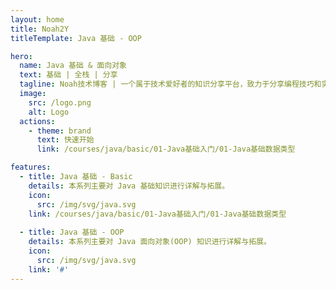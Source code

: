 ```yaml
---
layout: home
title: Noah2Y
titleTemplate: Java 基础 - OOP

hero:
  name: Java 基础 & 面向对象
  text: 基础 | 全栈 | 分享
  tagline: Noah技术博客 | 一个属于技术爱好者的知识分享平台，致力于分享编程技巧和实用的开发经验
  image:
    src: /logo.png
    alt: Logo
  actions:
    - theme: brand
      text: 快速开始
      link: /courses/java/basic/01-Java基础入门/01-Java基础数据类型

features:
  - title: Java 基础 - Basic
    details: 本系列主要对 Java 基础知识进行详解与拓展。
    icon:
      src: /img/svg/java.svg
    link: /courses/java/basic/01-Java基础入门/01-Java基础数据类型
    
  - title: Java 基础 - OOP
    details: 本系列主要对 Java 面向对象(OOP) 知识进行详解与拓展。
    icon:
      src: /img/svg/java.svg
    link: '#'
---
```

